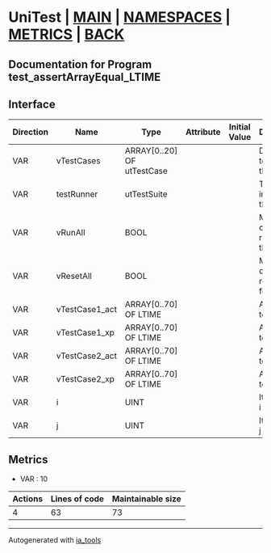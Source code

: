# UniTest | [MAIN] | [NAMESPACES] | [METRICS] | [BACK]  

## Documentation for Program test_assertArrayEqual_LTIME  

## Interface  

| Direction | Name | Type | Attribute | Initial Value | Documentation |
| --------- | ---- | ---- | --------- | ------------- | ------------- |
| VAR | vTestCases | ARRAY[0..20] OF utTestCase |  |  | Definition of all test cases for this POU |  
| VAR | testRunner | utTestSuite |  |  | Test Suite fb instance to run the tests |  
| VAR | vRunAll | BOOL |  |  | Manual command to run all tests for this POU |  
| VAR | vResetAll | BOOL |  |  | Manual command to reset all tests for this POU |  
| VAR | vTestCase1_act | ARRAY[0..70] OF LTIME |  |  | Array data 1 of test case 1 |  
| VAR | vTestCase1_xp | ARRAY[0..70] OF LTIME |  |  | Array data 2 of test case 1 |  
| VAR | vTestCase2_act | ARRAY[0..70] OF LTIME |  |  | Array data 3 of test case 2 |  
| VAR | vTestCase2_xp | ARRAY[0..70] OF LTIME |  |  | Array data 4 of test case 2 |  
| VAR | i | UINT |  |  | Iterator variable i |  
| VAR | j | UINT |  |  | Iterator variable j |  


## Metrics  

- VAR : 10

| Actions | Lines of code | Maintainable size |
| ------- | ------------- | ----------------- |
| 4 | 63 | 73 |

---
Autogenerated with [ia_tools](https://github.com/tkucic/ia_tools)  

[MAIN]: ../../../../index.md
[NAMESPACES]: ../../nsList.md
[METRICS]: ../../../metrics.md
[BACK]: ../nsMain.md
